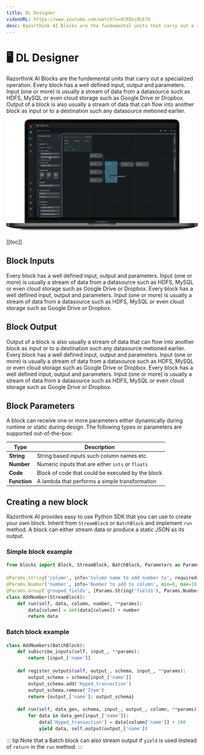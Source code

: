 ```yaml
---
title: DL Designer
videoURL: https://www.youtube.com/watch?v=8lR9scOLE7U
desc: Razorthink AI Blocks are the fundemental units that carry out a specialized operation. Every block has a well defined input, output and parameters.
---
```


# 🖥 DL Designer

Razorthink AI Blocks are the fundemental units that carry out a specialized operation. Every block has a well defined input, output and parameters. Input (one or more) is usually a stream of data from a datasource such as HDFS, MySQL or even cloud storage such as Google Drive or Dropbox. Output of a block is also usually a stream of data that can flow into another block as input or to a destination such any datasource metioned earlier.

![DL Model Designer](../../media/dl-designer.png)

[[toc]]

## Block Inputs
Every block has a well defined input, output and parameters. Input (one or more) is usually a stream of data from a datasource such as HDFS, MySQL or even cloud storage such as Google Drive or Dropbox. Every block has a well defined input, output and parameters. Input (one or more) is usually a stream of data from a datasource such as HDFS, MySQL or even cloud storage such as Google Drive or Dropbox.

## Block Output
Output of a block is also usually a stream of data that can flow into another block as input or to a destination such any datasource metioned earlier. Every block has a well defined input, output and parameters. Input (one or more) is usually a stream of data from a datasource such as HDFS, MySQL or even cloud storage such as Google Drive or Dropbox. Every block has a well defined input, output and parameters. Input (one or more) is usually a stream of data from a datasource such as HDFS, MySQL or even cloud storage such as Google Drive or Dropbox.

## Block Parameters
A block can receive one or more parameters either dynamically during runtime or static during design. 
The following types or parameters are supported out-of-the-box:

|**Type**|**Description**|
|--|--|
|**String**| String based inputs such column names etc. |
|**Number**| Numeric inputs that are either `ints` or `floats` |
|**Code**| Block of code that could be executed by the block |
|**Function**| A lambda that performs a simple transformation |

## Creating a new block
Razorthink AI provides easy to use Python SDK that you can use to create your own block. Inherit from `StreamBlock` or `BatchBlock` and implement `run` method. A block can either stream data or produce a static JSON as its output.

### Simple block example

```python
from blocks import Block, StreamBlock, BatchBlock, Parameters as Params

@Params.String('column', info='Column name to add number to', required=True)  
@Params.Number('number', info='Number to add to column', min=0, max=10)  
@Params.Group('grouped_fields', [Params.String('field1'), Params.Number('field2')], repeatable=True)  
class AddNumber(StreamBlock):  
    def run(self, data, column, number, **params):  
        data[column] = int(data[column]) + number  
        return data
```

### Batch block example
```python
class AddNumbers(BatchBlock):
    def subscribe_inputs(self, input_, **params):
        return [input_['name']]

    def register_outputs(self, output_, schema, input_, **params):
        output_schema = schema[input_['name']]
        output_schema.add('Hyped_transaction')
        output_schema.remove('Item')
        return {output_['name']: output_schema}

    def run(self, data_gen, schema, input_, output_, column, **params):
        for data in data_gen[input_['name']]:
            data['Hyped_transaction'] = data[column['name']] + 100
            yield data, self.output(output_['name'])
```

::: tip
Note that a Batch block can also stream output if `yield` is used instead of `return` in the `run` method.
::: 

